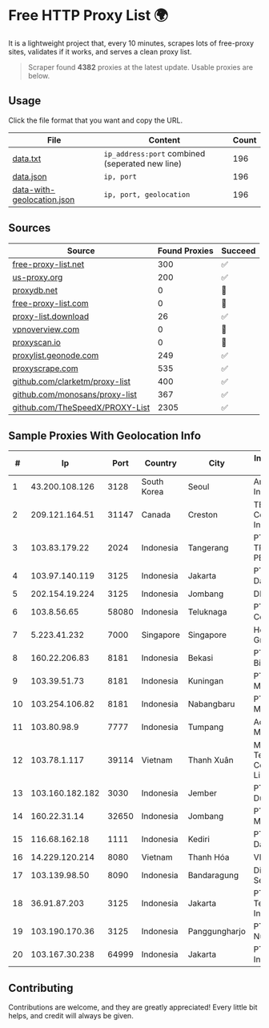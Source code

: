 
# Free HTTP Proxy List 🌍

It is a lightweight project that, every 10 minutes, scrapes lots of free-proxy sites, validates if it works, and serves a clean proxy list.


> Scraper found **4382** proxies at the latest update. Usable proxies are below.

## Usage

Click the file format that you want and copy the URL.


|File|Content|Count|
|----|-------|-----|
|[data.txt](https://raw.githubusercontent.com/themiralay/Proxy-List-World/master/data.txt)|`ip_address:port` combined (seperated new line)|196|
|[data.json](https://raw.githubusercontent.com/themiralay/Proxy-List-World/master/data.json)|`ip, port`|196|
|[data-with-geolocation.json](https://raw.githubusercontent.com/themiralay/Proxy-List-World/master/data-with-geolocation.json)|`ip, port, geolocation`|196|

## Sources

|Source|Found Proxies|Succeed|
|------|-------------|-------|
|[free-proxy-list.net](https://free-proxy-list.net)|300|✅|
|[us-proxy.org](https://www.us-proxy.org)|200|✅|
|[proxydb.net](http://proxydb.net)|0|🚫|
|[free-proxy-list.com](https://free-proxy-list.com/?page=&port=&type%5B%5D=http&type%5B%5D=https&up_time=0&search=Search)|0|🚫|
|[proxy-list.download](https://www.proxy-list.download/HTTP)|26|✅|
|[vpnoverview.com](https://vpnoverview.com/privacy/anonymous-browsing/free-proxy-servers)|0|🚫|
|[proxyscan.io](https://www.proxyscan.io)|0|🚫|
|[proxylist.geonode.com](https://proxylist.geonode.com/api/proxy-list?limit=300&page=1&sort_by=lastChecked&sort_type=desc&protocols=http,https)|249|✅|
|[proxyscrape.com](https://api.proxyscrape.com/v2/?request=displayproxies&protocol=http&timeout=10000&country=all&ssl=all&anonymity=all)|535|✅|
|[github.com/clarketm/proxy-list](https://raw.githubusercontent.com/clarketm/proxy-list/master/proxy-list-raw.txt)|400|✅|
|[github.com/monosans/proxy-list](https://raw.githubusercontent.com/monosans/proxy-list/main/proxies/http.txt)|367|✅|
|[github.com/TheSpeedX/PROXY-List](https://raw.githubusercontent.com/TheSpeedX/PROXY-List/master/http.txt)|2305|✅|


## Sample Proxies With Geolocation Info

|#|Ip|Port|Country|City|Internet Service Provider|
|-|--|----|-------|----|-------------------------|
|1|43.200.108.126|3128|South Korea|Seoul|Amazon.com, Inc.|
|2|209.121.164.51|31147|Canada|Creston|TELUS Communications Inc.|
|3|103.83.179.22|2024|Indonesia|Tangerang|PT SOLUSI TRIMEGAH PERSADA|
|4|103.97.140.119|3125|Indonesia|Jakarta|PT Jembatan Data Pangrango|
|5|202.154.19.224|3125|Indonesia|Jombang|DIGITNET|
|6|103.8.56.65|58080|Indonesia|Teluknaga|PT Prime Link Communication|
|7|5.223.41.232|7000|Singapore|Singapore|Hetzner Online GmbH|
|8|160.22.206.83|8181|Indonesia|Bekasi|PT Teradata Bintang Selaras|
|9|103.39.51.73|8181|Indonesia|Kuningan|PT. Mega Mentari Mandiri|
|10|103.254.106.82|8181|Indonesia|Nabangbaru|PT GIGA PATRA MULTIMEDIA|
|11|103.80.98.9|7777|Indonesia|Tumpang|Advertise via PT Menaksopal|
|12|103.78.1.117|39114|Vietnam|Thanh Xuân|Megacore Technology Company Limited|
|13|103.160.182.182|3030|Indonesia|Jember|PT Internusa Duta Makmur|
|14|160.22.31.14|32650|Indonesia|Jombang|PT Aufa Berkah Media|
|15|116.68.162.18|1111|Indonesia|Kediri|PT. Sumber Data Indonesia|
|16|14.229.120.214|8080|Vietnam|Thanh Hóa|VNPT|
|17|103.139.98.50|8090|Indonesia|Bandaragung|Digital Network Setiawan|
|18|36.91.87.203|3125|Indonesia|Jakarta|PT Telekomunikasi Indonesia|
|19|103.190.170.36|3125|Indonesia|Panggungharjo|PT Ring Media Nusantara|
|20|103.167.30.238|64999|Indonesia|Jakarta|PT iForte Global Internet|



## Contributing

Contributions are welcome, and they are greatly appreciated! Every
little bit helps, and credit will always be given.

